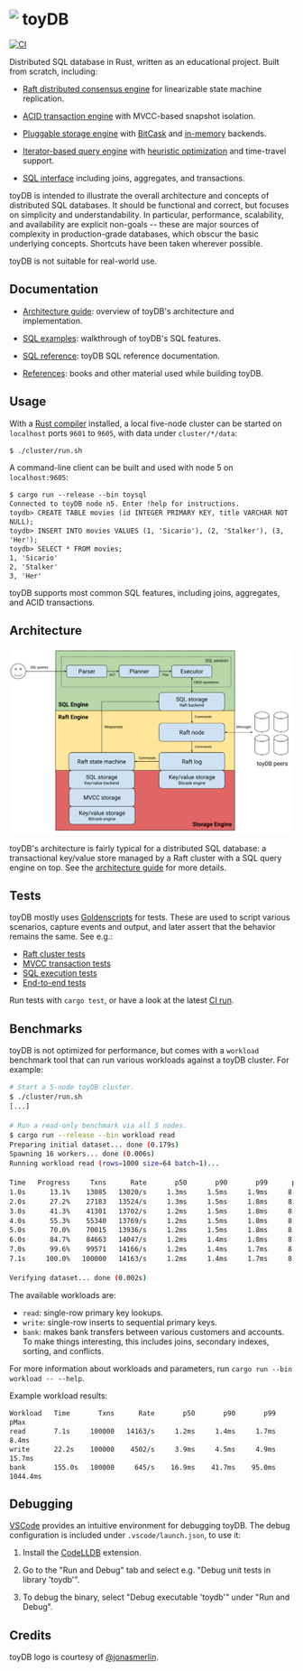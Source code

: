 # <a><img src="./docs/images/toydb.svg" height="40" valign="top" /></a> toyDB

[![CI](https://github.com/erikgrinaker/toydb/actions/workflows/ci.yml/badge.svg)](https://github.com/erikgrinaker/toydb/actions/workflows/ci.yml)

Distributed SQL database in Rust, written as an educational project. Built from scratch, including:

* [Raft distributed consensus engine][raft] for linearizable state machine replication.

* [ACID transaction engine][txn] with MVCC-based snapshot isolation.

* [Pluggable storage engine][storage] with [BitCask][bitcask] and [in-memory][memory] backends.

* [Iterator-based query engine][query] with [heuristic optimization][optimizer] and time-travel 
  support.

* [SQL interface][sql] including joins, aggregates, and transactions.

toyDB is intended to illustrate the overall architecture and concepts of distributed SQL databases.
It should be functional and correct, but focuses on simplicity and understandability. In particular,
performance, scalability, and availability are explicit non-goals -- these are major sources of
complexity in production-grade databases, which obscur the basic underlying concepts. Shortcuts have
been taken wherever possible.

toyDB is not suitable for real-world use.

[raft]: https://github.com/erikgrinaker/toydb/blob/master/src/raft/mod.rs
[txn]: https://github.com/erikgrinaker/toydb/blob/master/src/storage/mvcc.rs
[storage]: https://github.com/erikgrinaker/toydb/blob/master/src/storage/engine.rs
[bitcask]: https://github.com/erikgrinaker/toydb/blob/master/src/storage/bitcask.rs
[memory]: https://github.com/erikgrinaker/toydb/blob/master/src/storage/memory.rs
[query]: https://github.com/erikgrinaker/toydb/blob/master/src/sql/planner/plan.rs
[optimizer]: https://github.com/erikgrinaker/toydb/blob/master/src/sql/planner/optimizer.rs
[sql]: https://github.com/erikgrinaker/toydb/blob/master/src/sql/mod.rs

## Documentation

* [Architecture guide](docs/architecture.md): overview of toyDB's architecture and implementation.

* [SQL examples](docs/examples.md): walkthrough of toyDB's SQL features.

* [SQL reference](docs/sql.md): toyDB SQL reference documentation.

* [References](docs/references.md): books and other material used while building toyDB.

## Usage

With a [Rust compiler](https://www.rust-lang.org/tools/install) installed, a local five-node 
cluster can be started on `localhost` ports `9601` to `9605`, with data under `cluster/*/data`:

```
$ ./cluster/run.sh
```

A command-line client can be built and used with node 5 on `localhost:9605`:

```
$ cargo run --release --bin toysql
Connected to toyDB node n5. Enter !help for instructions.
toydb> CREATE TABLE movies (id INTEGER PRIMARY KEY, title VARCHAR NOT NULL);
toydb> INSERT INTO movies VALUES (1, 'Sicario'), (2, 'Stalker'), (3, 'Her');
toydb> SELECT * FROM movies;
1, 'Sicario'
2, 'Stalker'
3, 'Her'
```

toyDB supports most common SQL features, including joins, aggregates, and ACID transactions.

## Architecture

[![toyDB architecture](./docs/images/architecture.svg)](./docs/architecture.md)

toyDB's architecture is fairly typical for a distributed SQL database: a transactional
key/value store managed by a Raft cluster with a SQL query engine on top. See the
[architecture guide](./docs/architecture.md) for more details.

## Tests

toyDB mostly uses [Goldenscripts](https://github.com/erikgrinaker/goldenscript) for tests. These 
are used to script various scenarios, capture events and output, and later assert that the
behavior remains the same. See e.g.:

* [Raft cluster tests](https://github.com/erikgrinaker/toydb/tree/master/src/raft/testscripts/node)
* [MVCC transaction tests](https://github.com/erikgrinaker/toydb/tree/master/src/storage/testscripts/mvcc)
* [SQL execution tests](https://github.com/erikgrinaker/toydb/tree/master/src/sql/testscripts)
* [End-to-end tests](https://github.com/erikgrinaker/toydb/tree/master/tests/scripts)

Run tests with `cargo test`, or have a look at the latest 
[CI run](https://github.com/erikgrinaker/toydb/actions/workflows/ci.yml).

## Benchmarks

toyDB is not optimized for performance, but comes with a `workload` benchmark tool that can run 
various workloads against a toyDB cluster. For example:

```sh
# Start a 5-node toyDB cluster.
$ ./cluster/run.sh
[...]

# Run a read-only benchmark via all 5 nodes.
$ cargo run --release --bin workload read
Preparing initial dataset... done (0.179s)
Spawning 16 workers... done (0.006s)
Running workload read (rows=1000 size=64 batch=1)...

Time   Progress     Txns      Rate       p50       p90       p99      pMax
1.0s      13.1%    13085   13020/s     1.3ms     1.5ms     1.9ms     8.4ms
2.0s      27.2%    27183   13524/s     1.3ms     1.5ms     1.8ms     8.4ms
3.0s      41.3%    41301   13702/s     1.2ms     1.5ms     1.8ms     8.4ms
4.0s      55.3%    55340   13769/s     1.2ms     1.5ms     1.8ms     8.4ms
5.0s      70.0%    70015   13936/s     1.2ms     1.5ms     1.8ms     8.4ms
6.0s      84.7%    84663   14047/s     1.2ms     1.4ms     1.8ms     8.4ms
7.0s      99.6%    99571   14166/s     1.2ms     1.4ms     1.7ms     8.4ms
7.1s     100.0%   100000   14163/s     1.2ms     1.4ms     1.7ms     8.4ms

Verifying dataset... done (0.002s)
```

The available workloads are:

* `read`: single-row primary key lookups.
* `write`: single-row inserts to sequential primary keys.
* `bank`: makes bank transfers between various customers and accounts. To make things interesting,
  this includes joins, secondary indexes, sorting, and conflicts.

For more information about workloads and parameters, run `cargo run --bin workload -- --help`.

Example workload results:

```
Workload   Time       Txns      Rate       p50       p90       p99      pMax
read       7.1s     100000   14163/s     1.2ms     1.4ms     1.7ms     8.4ms
write      22.2s    100000    4502/s     3.9ms     4.5ms     4.9ms    15.7ms
bank       155.0s   100000     645/s    16.9ms    41.7ms    95.0ms  1044.4ms
```

## Debugging

[VSCode](https://code.visualstudio.com) provides an intuitive environment for debugging toyDB.
The debug configuration is included under `.vscode/launch.json`, to use it:

1. Install the [CodeLLDB](https://marketplace.visualstudio.com/items?itemName=vadimcn.vscode-lldb)
   extension.

2. Go to the "Run and Debug" tab and select e.g. "Debug unit tests in library 'toydb'".

3. To debug the binary, select "Debug executable 'toydb'" under "Run and Debug".

## Credits

toyDB logo is courtesy of [@jonasmerlin](https://github.com/jonasmerlin).